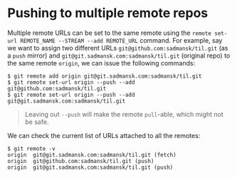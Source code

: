 Pushing to multiple remote repos
================================

Multiple remote URLs can be set to the same remote using the `remote set-url REMOTE_NAME --STREAM --add REMOTE_URL`
command. For example, say we want to assign two different URLs `git@github.com:sadmansk/til.git` (as a `push`
mirror) and `git@git.sadmansk.com:sadmansk/til.git` (original repo) to the same remote `origin`, we can issue
the following commands:

```
$ git remote add origin git@git.sadmansk.com:sadmansk/til.git
$ git remote set-url origin --push --add git@github.com:sadmansk/til.git
$ git remote set-url origin --push --add git@git.sadmansk.com:sadmansk/til.git
```
> Leaving out `--push` will make the remote `pull`-able, which might not be safe.

We can check the current list of URLs attached to all the remotes:
```
$ git remote -v
origin  git@git.sadmansk.com:sadmansk/til.git (fetch)
origin  git@github.com:sadmansk/til.git (push)
origin  git@git.sadmansk.com:sadmansk/til.git (push)
```
